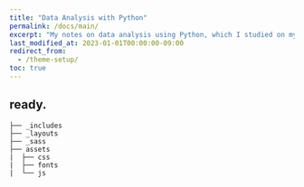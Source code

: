 ```yaml
---
title: "Data Analysis with Python"
permalink: /docs/main/
excerpt: "My notes on data analysis using Python, which I studied on my own."
last_modified_at: 2023-01-01T00:00:00-09:00
redirect_from:
  - /theme-setup/
toc: true
---
```


## ready.

```terminal
├── _includes
├── _layouts
├── _sass
├── assets
|  ├── css
|  ├── fonts
|  └── js
```
